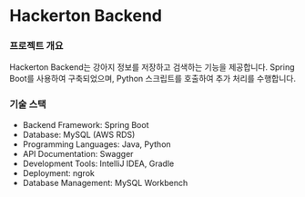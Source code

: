 # Hackerton Backend
### 프로젝트 개요
Hackerton Backend는 강아지 정보를 저장하고 검색하는 기능을 제공합니다. Spring Boot를 사용하여 구축되었으며, Python 스크립트를 호출하여 추가 처리를 수행합니다.

### 기술 스택
- Backend Framework: Spring Boot
- Database: MySQL (AWS RDS)
- Programming Languages: Java, Python
- API Documentation: Swagger
- Development Tools: IntelliJ IDEA, Gradle
- Deployment: ngrok
- Database Management: MySQL Workbench
